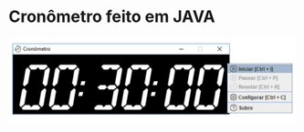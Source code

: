 ﻿<h1>Cronômetro feito em JAVA</h1>
 
 <img src="https://github.com/daniarmando/cronometro/blob/master/images/cronometro-menu.jpg" alt="menu cronômetro" width="600"/>
